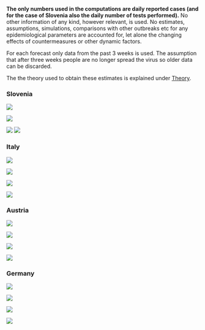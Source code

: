 **The only numbers used in the computations are daily reported cases (and for the case of Slovenia also the daily number of tests performed).** No other information of any kind, however relevant, is used. No estimates, assumptions, simulations, comparisons with other outbreaks etc for any epidemiological parameters are accounted for, let alone the changing effects of countermeasures or other dynamic factors.

For each forecast only data from the past 3 weeks is used. The assumption that after three weeks people are no longer spread the virus so older data can be discarded.

The the theory used to obtain these estimates is explained under [Theory](theory.md).

### Slovenia



![](slologgraf.png)

![](slograf.png)

![](slodfgraf.png) ![](sloprogplot.png)

### Italy

![](italyloggraf.png)

![](italygraf.png)

![](italydfgraf.png)

![](italyprogplot.png)

### Austria

![](austrialoggraf.png)

![](austriagraf.png)

![](austriadfgraf.png)

![](austriaprogplot.png)

### Germany

![](germanloggraf.png)

![](germangraf.png)

![](germandfgraf.png)

![](germanprogplot.png)
